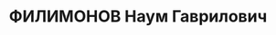 ---
title: ФИЛИМОНОВ Наум Гаврилович
description: 'Род. в 1891, Рязанская губ., Пронский уезд, дер. Ржавские Выселки, русский,
  обр.: окончил курсы электротехников, искл. из ВКП(б) в 1937 г. Проживал: Москва,
  ул. 2-я Мещанская, д. 87, кв. 18. Начальник Гл. управления энергетического и теплосилового
  оборудования Наркомата машиностроения СССР.

  Арестован 14.10.1937. Обв. в участии в антисоветской диверсионной организации в
  системе Наркомата тяжелой промышленности СССР. Приговор: ВК ВС СССР, 25.11.1937
  – ВМН. Расстрелян 26.11.1937, г.Москва.

  Реабилитирован ВК ВС СССР 21.05.1955'
---